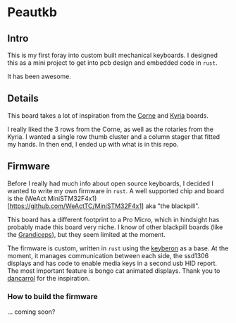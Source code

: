 # Peautkb

## Intro
This is my first foray into custom built mechanical keyboards. I designed this as a mini project to get into pcb design and embedded code in `rust`. 

It has been awesome.

## Details
This board takes a lot of inspiration from the [Corne](https://github.com/foostan/crkbd) and [Kyria](https://blog.splitkb.com/blog/introducing-the-kyria) boards. 

I really liked the 3 rows from the Corne, as well as the rotaries from the Kyria. I wanted a single row thumb cluster and a column stager that fitted my hands. In then end, I ended up with what is in this repo.

## Firmware
Before I really had much info about open source keyboards, I decided I wanted to write my own firmware in `rust`. A well supported chip and board is the (WeAct MiniSTM32F4x1)[https://github.com/WeActTC/MiniSTM32F4x1] aka "the blackpill".

This board has a different footprint to a Pro Micro, which in hindsight has probably made this board very niche. I know of other blackpill boards (like the [Grandiceps](https://shop.tokas.co.uk/product/grandiceps-split-keyboard-kit/?v=79cba1185463)), but they seem limited at the moment.

The firmware is custom, written in `rust` using the [keyberon](https://github.com/TeXitoi/keyberon) as a base. At the moment, it manages communication between each side, the ssd1306 displays and has code to enable media keys in a second usb HID report. The most important feature is bongo cat animated displays. Thank you to [dancarrol](https://github.com/dancarroll/qmk-bongo) for the inspiration.

### How to build the firmware
... coming soon?